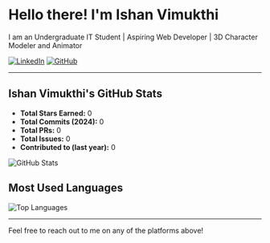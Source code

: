 

# Hello there! I'm Ishan Vimukthi

I am an Undergraduate IT Student | Aspiring Web Developer | 3D Character Modeler and Animator


[![LinkedIn](https://img.shields.io/badge/LinkedIn-0A66C2?style=flat-square&logo=linkedin&logoColor=white)]([your-linkedin-link](https://www.linkedin.com/in/ishan-vimukthi-b48462218/))
[![GitHub](https://img.shields.io/badge/GitHub-181717?style=flat-square&logo=github&logoColor=white)]([https://github.com/your-github-username](https://github.com/Ishan-Vimukthi?tab=overview&from=2023-09-01&to=2023-09-07))


---

## Ishan Vimukthi's GitHub Stats

- **Total Stars Earned:** 0 <!-- Update as needed -->
- **Total Commits (2024):** 0 <!-- Update as needed -->
- **Total PRs:** 0 <!-- Update as needed -->
- **Total Issues:** 0 <!-- Update as needed -->
- **Contributed to (last year):** 0 <!-- Update as needed -->

![GitHub Stats](https://github-readme-stats.vercel.app/api?username=your-github-username&show_icons=true&theme=dark)



## Most Used Languages


![Top Languages](https://github-readme-stats.vercel.app/api/top-langs/?username=Ishan-Vimukthi&layout=compact&theme=dark)


---

Feel free to reach out to me on any of the platforms above!

